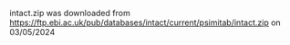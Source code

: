 intact.zip was downloaded from https://ftp.ebi.ac.uk/pub/databases/intact/current/psimitab/intact.zip on 03/05/2024

